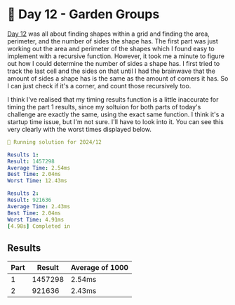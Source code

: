 # 🎄 Day 12 - Garden Groups

[Day 12](https://adventofcode.com/2024/day/12) was all about finding shapes within a grid and finding the area, perimeter, and the number of sides the shape has. The first part was just working out the area and perimeter of the shapes which I found easy to implement with a recursive function. However, it took me a minute to figure out how I could determine the number of sides a shape has. I first tried to track the last cell and the sides on that until I had the brainwave that the amount of sides a shape has is the same as the amount of corners it has. So I can just check if it's a corner, and count those recursively too.

I think I've realised that my timing results function is a little inaccurate for timing the part 1 results, since my soltuion for both parts of today's challenge are exactly the same, using the exact same function. I think it's a startup time issue, but I'm not sure. I'll have to look into it. You can see this very clearly with the worst times displayed below.

```yaml
🚀 Running solution for 2024/12

Results 1:
Result: 1457298
Average Time: 2.54ms
Best Time: 2.04ms
Worst Time: 12.43ms

Results 2:
Result: 921636
Average Time: 2.43ms
Best Time: 2.04ms
Worst Time: 4.91ms
[4.98s] Completed in
```

## Results

| Part | Result  | Average of 1000 |
| ---- | ------- | --------------- |
| 1    | 1457298 | 2.54ms          |
| 2    | 921636  | 2.43ms          |
